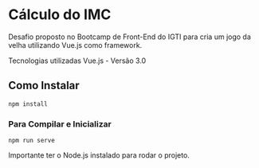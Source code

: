# Cálculo do IMC

Desafio proposto no Bootcamp de Front-End do IGTI para cria um jogo da velha utilizando Vue.js como framework.

Tecnologias utilizadas
Vue.js - Versão 3.0

## Como Instalar
```
npm install
```

### Para Compilar e Inicializar
```
npm run serve
```

Importante ter o Node.js instalado para rodar o projeto.
